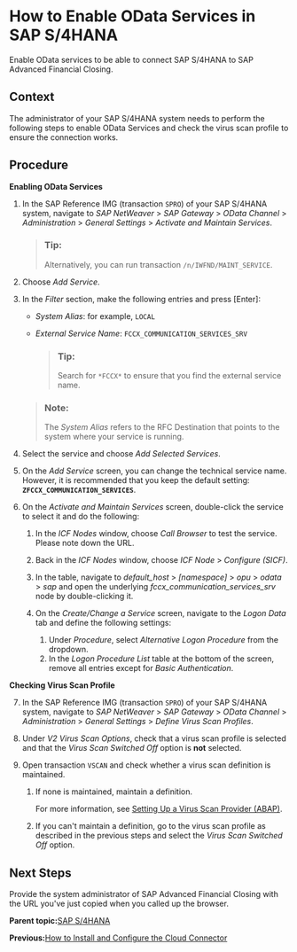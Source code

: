 <!-- loiofb5fe06295fd493f80e89df3a9c57b7a -->

# How to Enable OData Services in SAP S/4HANA

Enable OData services to be able to connect SAP S/4HANA to SAP Advanced Financial Closing.



## Context

The administrator of your SAP S/4HANA system needs to perform the following steps to enable OData Services and check the virus scan profile to ensure the connection works.



## Procedure

**Enabling OData Services**

1.  In the SAP Reference IMG \(transaction `SPRO`\) of your SAP S/4HANA system, navigate to *SAP NetWeaver* \> *SAP Gateway* \> *OData Channel* \> *Administration* \> *General Settings* \> *Activate and Maintain Services*.

    > ### Tip:  
    > Alternatively, you can run transaction `/n/IWFND/MAINT_SERVICE`.

2.  Choose *Add Service*.

3.  In the *Filter* section, make the following entries and press [Enter\]:

    -   *System Alias*: for example, `LOCAL`

    -   *External Service Name*: `FCCX_COMMUNICATION_SERVICES_SRV`

        > ### Tip:  
        > Search for `*FCCX*` to ensure that you find the external service name.


    > ### Note:  
    > The *System Alias* refers to the RFC Destination that points to the system where your service is running.

4.  Select the service and choose *Add Selected Services*.

5.  On the *Add Service* screen, you can change the technical service name. However, it is recommended that you keep the default setting: **`ZFCCX_COMMUNICATION_SERVICES`**.

6.  On the *Activate and Maintain Services* screen, double-click the service to select it and do the following:

    1.  In the *ICF Nodes* window, choose *Call Browser* to test the service. Please note down the URL.

    2.  Back in the *ICF Nodes* window, choose *ICF Node* \> *Configure \(SICF\)*.

    3.  In the table, navigate to *default\_host* \> *\[namespace\]* \> *opu* \> *odata* \> *sap* and open the underlying *fccx\_communication\_services\_srv* node by double-clicking it.

    4.  On the *Create/Change a Service* screen, navigate to the *Logon Data* tab and define the following settings:

        1.  Under *Procedure*, select *Alternative Logon Procedure* from the dropdown.
        2.  In the *Logon Procedure List* table at the bottom of the screen, remove all entries except for *Basic Authentication*.



**Checking Virus Scan Profile**

7.  In the SAP Reference IMG \(transaction `SPRO`\) of your SAP S/4HANA system, navigate to *SAP NetWeaver* \> *SAP Gateway* \> *OData Channel* \> *Administration* \> *General Settings* \> *Define Virus Scan Profiles*.

8.  Under *V2 Virus Scan Options*, check that a virus scan profile is selected and that the *Virus Scan Switched Off* option is **not** selected.

9.  Open transaction `VSCAN` and check whether a virus scan definition is maintained.

    1.  If none is maintained, maintain a definition.

        For more information, see [Setting Up a Virus Scan Provider \(ABAP\)](https://help.sap.com/docs/ABAP_PLATFORM_NEW/3cd5ac93e7ec4690bd804f0d23fed9da/4df582ed472d41c4e10000000a42189c.html).

    2.  If you can't maintain a definition, go to the virus scan profile as described in the previous steps and select the *Virus Scan Switched Off* option.





<a name="loiofb5fe06295fd493f80e89df3a9c57b7a__postreq_x2m_hgz_mlb"/>

## Next Steps

Provide the system administrator of SAP Advanced Financial Closing with the URL you've just copied when you called up the browser.

**Parent topic:**[SAP S/4HANA](sap-s-4hana-15a3a5b.md "Perform the following steps to connect SAP Advanced Financial Closing to your SAP S/4HANA system. Perform the last two steps only if they apply to your use case.")

**Previous:**[How to Install and Configure the Cloud Connector](how-to-install-and-configure-the-cloud-connector-4cf0fb0.md "If you want to connect to SAP S/4HANA, you need to install and configure the Cloud Connector as additional software.")

